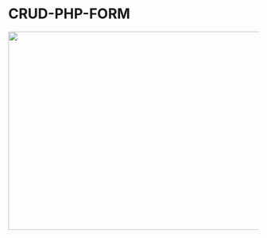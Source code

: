 # CRUD-PHP-FORM
<img src="https://user-images.githubusercontent.com/35430592/67680067-b9e91300-f9b4-11e9-996d-49caa509605b.JPG" width="800" height="400">
